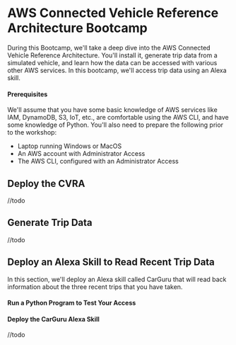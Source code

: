 # AWS Connected Vehicle Reference Architecture Bootcamp
During this Bootcamp, we'll take a deep dive into the AWS Connected Vehicle Reference Architecture. You'll install it, generate trip data from a simulated vehicle, and learn how the data can be accessed with various other AWS services. In this bootcamp, we'll access trip data using an Alexa skill.

#### Prerequisites
We'll assume that you have some basic knowledge of AWS services like IAM, DynamoDB, S3, IoT, etc., are comfortable using the AWS CLI, and have some knowledge of Python. You'll also need to prepare the following prior to the workshop: 
* Laptop running Windows or MacOS
* An AWS account with Administrator Access
* The AWS CLI, configured with an Administrator Access

## Deploy the CVRA
//todo

## Generate Trip Data
//todo

## Deploy an Alexa Skill to Read Recent Trip Data
In this section, we'll deploy an Alexa skill called CarGuru that will read back information about the three recent trips that you have taken.

#### Run a Python Program to Test Your Access

#### Deploy the CarGuru Alexa Skill
//todo